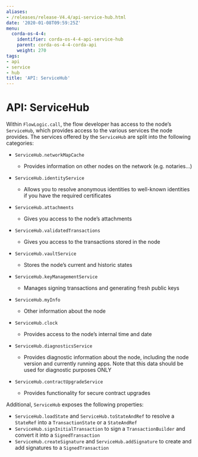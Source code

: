 ```yaml
---
aliases:
- /releases/release-V4.4/api-service-hub.html
date: '2020-01-08T09:59:25Z'
menu:
  corda-os-4-4:
    identifier: corda-os-4-4-api-service-hub
    parent: corda-os-4-4-corda-api
    weight: 270
tags:
- api
- service
- hub
title: 'API: ServiceHub'
---
```



# API: ServiceHub

Within `FlowLogic.call`, the flow developer has access to the node’s `ServiceHub`, which provides access to the
various services the node provides. The services offered by the `ServiceHub` are split into the following categories:


* `ServiceHub.networkMapCache`
    * Provides information on other nodes on the network (e.g. notaries…)


* `ServiceHub.identityService`
    * Allows you to resolve anonymous identities to well-known identities if you have the required certificates


* `ServiceHub.attachments`
    * Gives you access to the node’s attachments


* `ServiceHub.validatedTransactions`
    * Gives you access to the transactions stored in the node


* `ServiceHub.vaultService`
    * Stores the node’s current and historic states


* `ServiceHub.keyManagementService`
    * Manages signing transactions and generating fresh public keys


* `ServiceHub.myInfo`
    * Other information about the node


* `ServiceHub.clock`
    * Provides access to the node’s internal time and date


* `ServiceHub.diagnosticsService`
    * Provides diagnostic information about the node, including the node version and currently running apps. Note that this data should be
used for diagnostic purposes ONLY


* `ServiceHub.contractUpgradeService`
    * Provides functionality for secure contract upgrades



Additional, `ServiceHub` exposes the following properties:


* `ServiceHub.loadState` and `ServiceHub.toStateAndRef` to resolve a `StateRef` into a `TransactionState` or
a `StateAndRef`
* `ServiceHub.signInitialTransaction` to sign a `TransactionBuilder` and convert it into a `SignedTransaction`
* `ServiceHub.createSignature` and `ServiceHub.addSignature` to create and add signatures to a `SignedTransaction`


